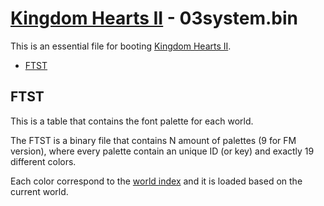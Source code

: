 # [Kingdom Hearts II](../../index) - 03system.bin

This is an essential file for booting [Kingdom Hearts II](../../index).

* [FTST](#ftst)

## FTST

This is a table that contains the font palette for each world.

The FTST is a binary file that contains N amount of palettes (9 for FM version), where every palette contain an unique ID (or key) and exactly 19 different colors.

Each color correspond to the [world index](../../worlds) and it is loaded based on the current world.